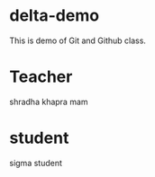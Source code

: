 # delta-demo
This is demo of Git and Github class.

# Teacher
shradha khapra mam

# student
sigma student